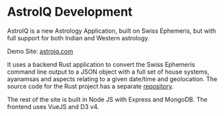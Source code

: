 # AstroIQ Development

AstroIQ is a new Astrology Application, built on Swiss Ephemeris, but with full support for both Indian and Western astrology.

Demo Site: [astroiq.com](http://www.astroiq.com)

It uses a backend Rust application to convert the Swiss Ephemeris command line output to a JSON object with a full set of house systems, ayanamsas and aspects relating to a given date/time and geolocation. The source code for the Rust project has a separate [repository](https://github.com/neilg63/astrojson). 

The rest of the site is built in Node JS with Express and MongoDB. The frontend uses VueJS and D3 v4.  